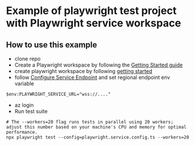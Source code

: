 # Example of playwright test project with Playwright service workspace

## How to use this example
- clone repo
- Create a Playwright workspace by following the [Getting Started guide](https://aka.ms/pww/docs/manage-workspaces)
- create playwright workspace by following [getting started](https://aka.ms/pww/docs/manage-workspaces)
- follow [Configure Service Endpoint](https://aka.ms/pww/docs/configure-service-endpoint) and set regional endpoint env variable
```
$env:PLAYWRIGHT_SERVICE_URL="wss://...."
```
- az login
- Run test suite
```
# The --workers=20 flag runs tests in parallel using 20 workers; adjust this number based on your machine's CPU and memory for optimal performance.
npx playwright test --config=playwright.service.config.ts --workers=20
```
